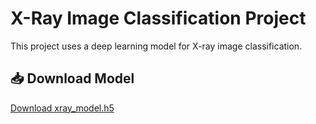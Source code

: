 # X-Ray Image Classification Project

This project uses a deep learning model for X-ray image classification.

## 📥 Download Model
[Download xray_model.h5](https://drive.google.com/file/d/1eCWggV9YLnJb4KJUs2773K8edrJJ32ZM/view?usp=sharing)  
